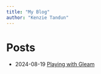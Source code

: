 ```yaml
---
title: "My Blog"
author: "Kenzie Tandun"
---
```


# Posts

- 2024-08-19 [Playing with Gleam](./output/playing-with-gleam.html)
